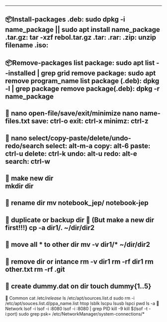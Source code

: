 -----------------------------
📦Install-packages
.deb: sudo dpkg -i name_package || sudo apt install name_package
.tar.gz: tar -xzf rebol.tar.gz
.tar:
.rar:
.zip: unzip filename
.iso:
-----------------------------
📦Remove-packages
list package: sudo apt list --installed | grep grid
remove package: sudo apt remove program_name
list package (.deb): dpkg -l | grep package
remove package(.deb): dpkg -r name_package
-----------------------------
🎏 nano open-file/save/exit/minimize
nano name-files.txt
save: ctrl-o
exit: ctrl-x
minimz: ctrl-z
-----------------------------
🎏 nano select/copy-paste/delete/undo-redo/search
select: alt-m-a
copy: alt-6
paste: ctrl-u
delete: ctrl-k
undo: alt-u
redo: alt-e
search: ctrl-w
---------------------------
🍕 make new dir  
mkdir dir
---------------------------
🍕 rename dir
mv notebook_jep/ notebook-jep
---------------------------
🍕 duplicate or backup dir 
🍕 (But make a new dir first!!!)
cp -a dir1/. ~/dir/dir2
---------------------------
🍕 move all * to other dir
mv -v dir1/* ~/dir/dir2
---------------------------
🍕 remove dir or intance
rm -v dir1
rm -rf dir1
rm other.txt
rm -rf .git
----------------------------
🎏 create dummy.dat on dir
touch dummy{1..5}
---------------------------
🎏 Common
cat /etc/*release*
ls /etc/apt/sources.list.d
sudo rm -i /etc/apt/souces.list.d/ppa_name.list
htop
lsblk
lscpu
lsusb
lspci
pwd
ls -a
🎏 Network 
lsof -i
lsof -i :8080
lsof -i :8080 | grep PID
kill -9 <PID>
kill $(lsof -t -i:port)
sudo grep psk= /etc/NetworkManager/system-connections/*
